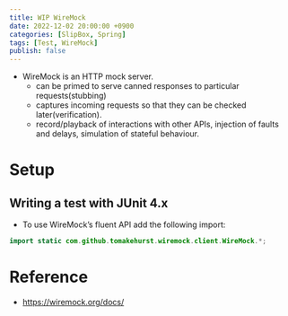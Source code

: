 ```yaml
---
title: WIP WireMock
date: 2022-12-02 20:00:00 +0900
categories: [SlipBox, Spring]
tags: [Test, WireMock]
publish: false
---
```

- WireMock is an HTTP mock server. 
  - can be primed to serve canned responses to particular requests(stubbing)
  - captures incoming requests so that they can be checked later(verification).
  - record/playback of interactions with other APIs, injection of faults and delays, simulation of stateful behaviour.

# Setup

## Writing a test with JUnit 4.x

- To use WireMock’s fluent API add the following import:

```java
import static com.github.tomakehurst.wiremock.client.WireMock.*;
```

# Reference
- https://wiremock.org/docs/